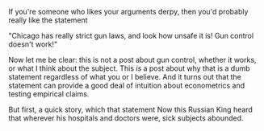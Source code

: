 

If you're someone who likes your arguments derpy, then you'd probably really like the statement

"Chicago has really strict gun laws, and look how unsafe it is! Gun control doesn't work!"

Now let me be clear: this is not a post about gun control, whether it works, or what I think about the subject. This _is_ a post about why that is a dumb statement regardless of what you or I believe. And it turns out that the statement can provide a good deal of intuition about econometrics and testing empirical claims. 

But first, a quick story, which that statement Now this Russian King heard that wherever his hospitals and doctors were, sick subjects abounded. 
